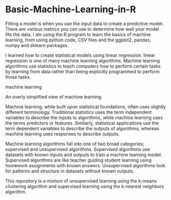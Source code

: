 # Basic-Machine-Learning-in-R
Fitting a model is when you use the input data to create a predictive model. There are various metrics you can use to determine how well your model fits the data. I am using the R program to learn the basics of machine learning, from using python code, CSV files and the ggplot2, pandas, numpy and sklearn packages.

I learned how to create statistical models using linear regression. linear regression is one of many machine learning algorithms. Machine learning algorithms use statistics to teach computers how to perform certain tasks by learning from data rather than being explicitly programmed to perform those tasks.

machine learning

An overly simplified view of machine learning.

Machine learning, while built upon statistical foundations, often uses slightly different terminology. Traditional statistics uses the term independent variables to describe the inputs to algorithms, while machine learning uses the terms predictors or features. Similarly, statistical applications use the term dependent variables to describe the outputs of algorithms, whereas machine learning uses responses to describe outputs.

Machine learning algorithms fall into one of two broad categories; supervised and unsupervised algorithms. Supervised algorithms use datasets with known inputs and outputs to train a machine learning model. Supervised algorithms are like teacher guiding student learning using homework assignments with known answers. Unsupervised algorithms look for patterns and structure in datasets without known outputs.

This repository is a mixture of unsupervised learning using the k-means clustering algorithm and supervised learning using the k-nearest neighbors algorithm.

